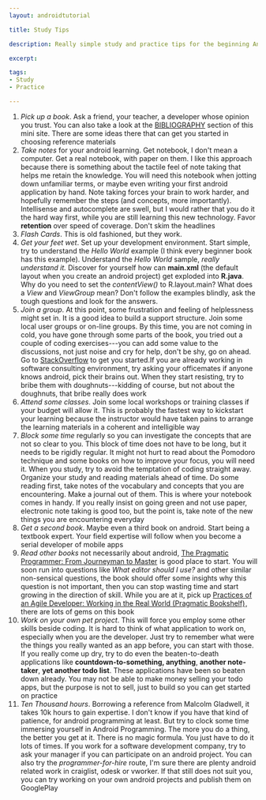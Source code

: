 ```yaml
---
layout: androidtutorial

title: Study Tips

description: Really simple study and practice tips for the beginning Android programmer

excerpt: 

tags:
- Study
- Practice

---
```



1. *Pick up a book*. Ask a friend, your teacher, a developer whose opinion you trust. You can also take a look at the [BIBLIOGRAPHY](/blog-choosing-books-for-android) section of this mini site. There are some ideas there that can get you started in choosing reference materials
2. *Take notes* for your android learning. Get notebook, I don't mean a computer. Get a real notebook, with paper on them. I like this approach because there is something about the tactile feel of note taking that helps me retain the knowledge. You will need this notebook when jotting down unfamiliar terms, or maybe even writing your first android application by hand. Note taking forces your brain to work harder, and hopefully remember the steps (and concepts, more importantly). Intellisense and autocomplete are swell, but I would rather that you do it the hard way first, while you are still learning this new technology. Favor **retention** over speed of coverage. Don't skim the headlines 
3. *Flash Cards*.  This is old fashioned, but they work.
4. *Get your feet wet*. Set up your development environment. Start simple, try to understand the *Hello World* example (I think every beginner book has this example). Understand the *Hello World* sample, *really understand it.* Discover for yourself how can **main.xml** (the default layout when you create an android project) get exploded into **R.java**. Why do you need to set the *contentView()* to R.layout.main? What does a *View* and *ViewGroup* mean? Don't follow the examples blindly, ask the tough questions and look for the answers. 
5. *Join a group*. At this point, some frustration and feeling of helplessness might set in. It is a good idea to build a support structure. Join some local user groups or on-line groups. By this time, you are not coming in cold, you have gone through some parts of the book, you tried out a couple of coding exercises---you can add some value to the discussions, not just noise and cry for help, don't be shy, go on ahead. Go to [StackOverflow](http://www.stackoverflow.com) to get you started.If you are already working in software consulting environment, try asking your officemates if anyone knows android, pick their brains out. When they start resisting, try to bribe them with doughnuts---kidding of course, but not about the doughnuts, that bribe really does work 
6. *Attend some classes*. Join some local workshops or training classes if your budget will allow it. This is probably the fastest way to kickstart your learning because the instructor would have taken pains to arrange the learning materials in a coherent and intelligible way
7. *Block some time* regularly so you can investigate the concepts that are not so clear to you. This block of time does not have to be long, but it needs to be rigidly regular. It might not hurt to read about the Pomodoro technique and some books on how to improve your focus, you will need it. When you study, try to avoid the temptation of coding straight away. Organize your study and reading materials ahead of time. Do some reading first, take notes of the vocabulary and concepts that you are encountering. Make a journal out of them. This is where your notebook comes in handy. If you really insist on going green and not use paper, electronic note taking is good too, but the point is, take note of the new things you are encountering everyday
8. *Get a second book*. Maybe even a third book on android. Start being a textbook expert. Your field expertise will follow when you become a serial developer of mobile apps
9. *Read other books* not necessarily about android, <a href="http://www.amazon.com/gp/product/020161622X/ref=as_li_tf_tl?ie=UTF8&camp=1789&creative=9325&creativeASIN=020161622X&linkCode=as2&tag=thelogboxcom-20">The Pragmatic Programmer: From Journeyman to Master</a><img src="http://www.assoc-amazon.com/e/ir?t=thelogboxcom-20&l=as2&o=1&a=020161622X" width="1" height="1" border="0" alt="" style="border:none !important; margin:0px !important;" /> is good place to start. You will soon run into questions like *What editor should I use?* and other similar non-sensical questions, the book should offer some insights why this question is not important, then you can stop wasting time and start growing in the direction of skill. While you are at it, pick up <a href="http://www.amazon.com/gp/product/097451408X/ref=as_li_tf_tl?ie=UTF8&camp=1789&creative=9325&creativeASIN=097451408X&linkCode=as2&tag=thelogboxcom-20">Practices of an Agile Developer: Working in the Real World (Pragmatic Bookshelf)</a><img src="http://www.assoc-amazon.com/e/ir?t=thelogboxcom-20&l=as2&o=1&a=097451408X" width="1" height="1" border="0" alt="" style="border:none !important; margin:0px !important;" />, there are lots of gems on this book
10. *Work on your own pet project*. This will force you employ some other skills beside coding. It is hard to think of what application to work on, especially when you are the developer. Just try to remember what were the things you really wanted as an app before, you can start with those. If you really come up dry, try to do even the beaten-to-death applications like **countdown-to-something, anything**, **another note-taker**, **yet another todo list**. These applications have been so beaten down already. You may not be able to make money selling your todo apps, but the purpose is not to sell, just to build so you can get started on practice
11. *Ten Thousand hours*. Borrowing a reference from Malcolm Gladwell,  it takes 10k hours to gain expertise. I don't know if you have that kind of patience, for android programming at least. But try to clock some time immersing yourself in Android Programming. The more you do a thing, the better you get at it. There is no magic formula. You just have to do it lots of times. If you work for a software development company, try to ask your manager if you can participate on an android project. You can also try the *programmer-for-hire* route, I'm sure there are plenty android related work in craiglist, odesk or vworker. If that still does not suit you, you can try working on your own android projects and publish them on GooglePlay



